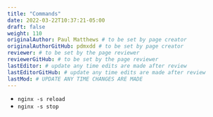 ```yaml
---
title: "Commands"
date: 2022-03-22T10:37:21-05:00
draft: false
weight: 110
originalAuthor: Paul Matthews # to be set by page creator
originalAuthorGitHub: pdmxdd # to be set by page creator
reviewer: # to be set by the page reviewer
reviewerGitHub: # to be set by the page reviewer
lastEditor: # update any time edits are made after review
lastEditorGitHub: # update any time edits are made after review
lastMod: # UPDATE ANY TIME CHANGES ARE MADE
---
```


- `nginx -s reload`
- `nginx -s stop`